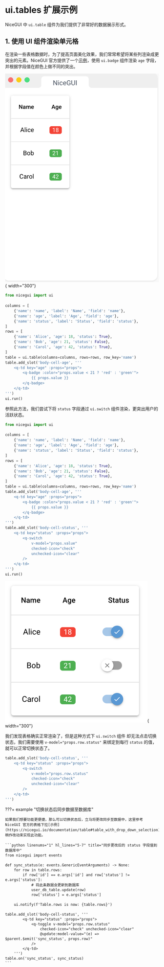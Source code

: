 # ui.tables 扩展示例

NiceGUI 中 `ui.table` 组件为我们提供了非常好的数据展示形式。

## 1. 使用 UI 组件渲染单元格

在渲染一些表格数据时，为了提高页面美化效果，我们常常希望将某些列渲染成更突出的元素。NiceGUI 官方提供了一个[示例](https://nicegui.io/documentation/table#conditional_formatting)，使用 `ui.badge` 组件渲染 `age` 字段，并根据字段值在颜色上做不同的突出。

![alt text](../images/table_conditional_formatting.png){ width="300"}

```python linenums="1" title="条件格式化"
from nicegui import ui

columns = [
    {'name': 'name', 'label': 'Name', 'field': 'name'},
    {'name': 'age', 'label': 'Age', 'field': 'age'},
    {'name': 'status', 'label': 'Status', 'field': 'status'},
]
rows = [
    {'name': 'Alice', 'age': 18, 'status': True},
    {'name': 'Bob', 'age': 21, 'status': False},
    {'name': 'Carol', 'age': 42, 'status': True},
]
table = ui.table(columns=columns, rows=rows, row_key='name')
table.add_slot('body-cell-age', '''
    <q-td key="age" :props="props">
        <q-badge :color="props.value < 21 ? 'red' : 'green'">
            {{ props.value }}
        </q-badge>
    </q-td>
''')
ui.run()
```

参照此方法，我们尝试下将 `status` 字段通过 `ui.switch` 组件渲染，更突出用户的活跃状态。

```python linenums="1" hl_lines="21-29" title="ui.switch组件渲染status字段"
from nicegui import ui

columns = [
    {'name': 'name', 'label': 'Name', 'field': 'name'},
    {'name': 'age', 'label': 'Age', 'field': 'age'},
    {'name': 'status', 'label': 'Status', 'field': 'status'},
]
rows = [
    {'name': 'Alice', 'age': 18, 'status': True},
    {'name': 'Bob', 'age': 21, 'status': False},
    {'name': 'Carol', 'age': 42, 'status': True},
]
table = ui.table(columns=columns, rows=rows, row_key='name')
table.add_slot('body-cell-age', '''
    <q-td key="age" :props="props">
        <q-badge :color="props.value < 21 ? 'red' : 'green'">
            {{ props.value }}
        </q-badge>
    </q-td>
''')
table.add_slot('body-cell-status', '''
    <q-td key="status" :props="props">
        <q-switch 
            v-model="props.value"
            checked-icon="check" 
            unchecked-icon="clear"
        />
    </q-td>
''')
ui.run()
```

![alt text](../images/render_with_switch.png){ width="300"}

我们发现表格确实正常渲染了，但是这种方式下 `ui.switch` 组件 却无法点击切换状态，我们需要使用 `v-model="props.row.status"` 来绑定到每行 `status` 的值，就可以正常切换状态了。

```python linenums="1" hl_lines="4" title="ui.switch组件渲染status字段"
table.add_slot('body-cell-status', '''
    <q-td key="status" :props="props">
        <q-switch 
            v-model="props.row.status"
            checked-icon="check" 
            unchecked-icon="clear"
        />
    </q-td>
''')
```

???+ example "切换状态后同步数据至数据库"

    如果我们想要功能更便捷，那么可以切换状态后，立马将更改同步至数据中，这里参考 NiceGUI 官方的表格下拉[示例](https://nicegui.io/documentation/table#table_with_drop_down_selection)，稍作改动来实现此功能。

    ```python linenums="1" hl_lines="5-7" title="同步更改后的 status 字段值到数据库中"
    from nicegui import events

    def sync_status(e: events.GenericEventArguments) -> None:
        for row in table.rows:
            if row['id'] == e.args['id'] and row['status'] != e.args['status']:
                # 将此条数据会更新到数据库
                user_db_table.update(row)
                row['status'] = e.args['status']
        
        ui.notify(f'Table.rows is now: {table.rows}')

    table.add_slot('body-cell-status', '''
            <q-td key="status" :props="props">
                <q-toggle v-model="props.row.status" 
                    checked-icon="check" unchecked-icon="clear" 
                    @update:model-value="(e) => $parent.$emit('sync_status', props.row)"
                />
            </q-td>
        ''')
    table.on('sync_status', sync_status)
    ```
